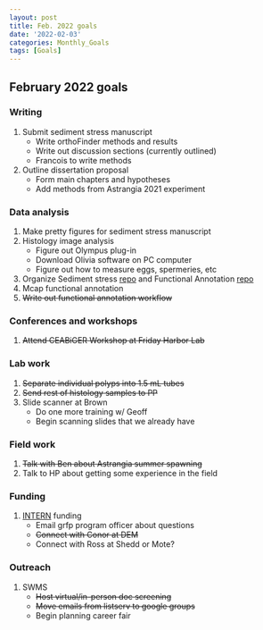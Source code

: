```yaml
---
layout: post
title: Feb. 2022 goals
date: '2022-02-03'
categories: Monthly_Goals
tags: [Goals]
---
```


## February 2022 goals 

### Writing 

1. Submit sediment stress manuscript 
	- Write orthoFinder methods and results 
	- Write out discussion sections (currently outlined)
	- Francois to write methods 
2. Outline dissertation proposal
	- Form main chapters and hypotheses 
	- Add methods from Astrangia 2021 experiment 

### Data analysis

1. Make pretty figures for sediment stress manuscript 
2.  Histology image analysis 
	- Figure out Olympus plug-in 
	- Download Olivia software on PC computer 
	- Figure out how to measure eggs, spermeries, etc 
3. Organize Sediment stress [repo](https://github.com/JillAshey/SedimentStress) and Functional Annotation [repo](https://github.com/JillAshey/FunctionalAnnotation)
4. Mcap functional annotation
5. ~~Write out functional annotation workflow~~

### Conferences and workshops

1. ~~Attend CEABiGER Workshop at Friday Harbor Lab~~

### Lab work 

1.  ~~Separate individual polyps into 1.5 mL tubes~~
2. ~~Send rest of histology samples to PP~~ 
3. Slide scanner at Brown 
	- Do one more training w/ Geoff 
	- Begin scanning slides that we already have 

### Field work 

1. ~~Talk with Ben about Astrangia summer spawning~~
2. Talk to HP about getting some experience in the field 

### Funding  
1. [INTERN](https://www.nsf.gov/pubs/2021/nsf21013/nsf21013.pdf) funding 
	- Email grfp program officer about questions 
	- ~~Connect with Conor at DEM~~
	- Connect with Ross at Shedd or Mote?
 
### Outreach 
1. SWMS 
	- ~~Host virtual/in-person doc screening~~
	- ~~Move emails from listserv to google groups~~
	- Begin planning career fair 
 



	